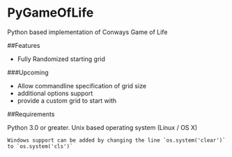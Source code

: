 PyGameOfLife
============

Python based implementation of Conways Game of Life

##Features

* Fully Randomized starting grid

###Upcoming

* Allow commandline specification of grid size
* additional options support
* provide a custom grid to start with

##Requirements

Python 3.0 or greater. Unix based operating system (Linux / OS X)

    Windows support can be added by changing the line `os.system('clear')` to `os.system('cls')`
